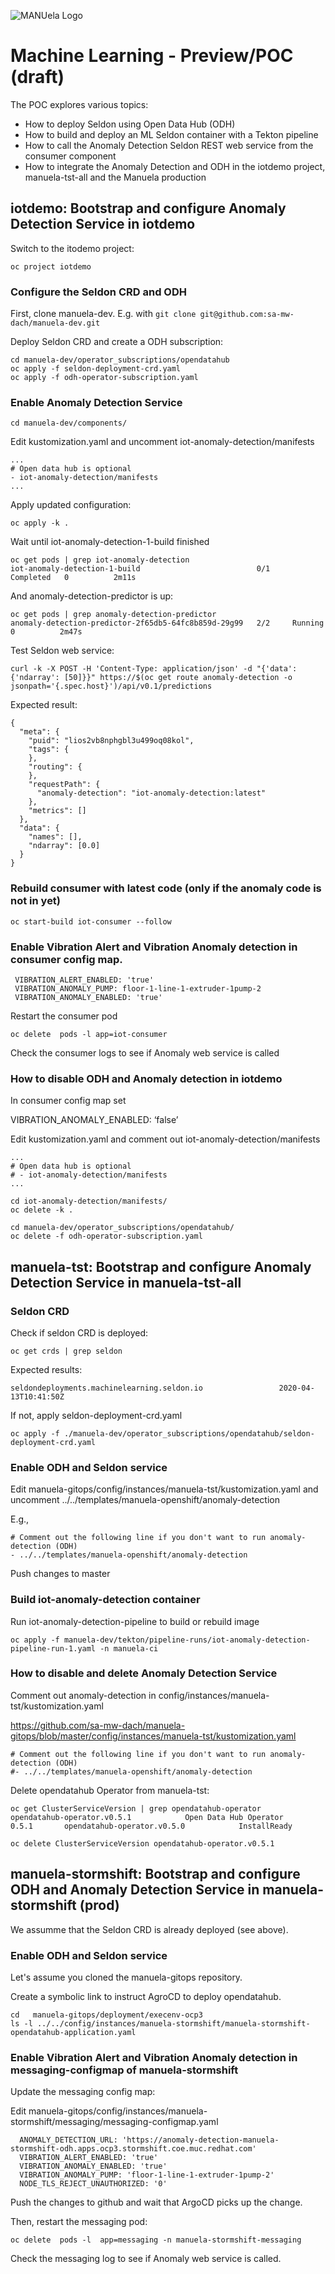 ![MANUela Logo](./images/logo.png)

# Machine Learning - Preview/POC (draft)<!-- omit in toc -->
The POC explores various topics:
- How to deploy Seldon using Open Data Hub (ODH)
- How to build and deploy an ML Seldon container with a Tekton pipeline
- How to call the Anomaly Detection Seldon REST web service from the consumer component
- How to integrate the Anomaly Detection and ODH in the iotdemo project, manuela-tst-all and the Manuela production


## iotdemo: Bootstrap and configure Anomaly Detection Service in iotdemo


Switch to the itodemo project:

```
oc project iotdemo
```


### Configure the Seldon CRD and ODH
First, clone manuela-dev. E.g. with  ```git clone git@github.com:sa-mw-dach/manuela-dev.git```


Deploy Seldon CRD and create a ODH subscription:
```
cd manuela-dev/operator_subscriptions/opendatahub
oc apply -f seldon-deployment-crd.yaml
oc apply -f odh-operator-subscription.yaml
```


### Enable Anomaly Detection Service

```
cd manuela-dev/components/
```

Edit kustomization.yaml and uncomment iot-anomaly-detection/manifests

```
...
# Open data hub is optional
- iot-anomaly-detection/manifests
...
```

Apply updated configuration:

```
oc apply -k .
```

Wait until  iot-anomaly-detection-1-build  finished 

```
oc get pods | grep iot-anomaly-detection
iot-anomaly-detection-1-build                          0/1     Completed   0          2m11s
```

And anomaly-detection-predictor is up:

```
oc get pods | grep anomaly-detection-predictor
anomaly-detection-predictor-2f65db5-64fc8b859d-29g99   2/2     Running     0          2m47s
```

Test Seldon web service:

```
curl -k -X POST -H 'Content-Type: application/json' -d "{'data': {'ndarray': [50]}}" https://$(oc get route anomaly-detection -o jsonpath='{.spec.host}')/api/v0.1/predictions
```

Expected result:
```
{
  "meta": {
    "puid": "lios2vb8nphgbl3u499oq08kol",
    "tags": {
    },
    "routing": {
    },
    "requestPath": {
      "anomaly-detection": "iot-anomaly-detection:latest"
    },
    "metrics": []
  },
  "data": {
    "names": [],
    "ndarray": [0.0]
  }
}
```



### Rebuild consumer with latest code (only if the anomaly code is not in yet)

```
oc start-build iot-consumer --follow
```

### Enable Vibration Alert and Vibration Anomaly detection in consumer config map.

```
 VIBRATION_ALERT_ENABLED: 'true'
 VIBRATION_ANOMALY_PUMP: floor-1-line-1-extruder-1pump-2
 VIBRATION_ANOMALY_ENABLED: 'true'
```

Restart the consumer pod

```
oc delete  pods -l app=iot-consumer 
```


Check the consumer logs to see if Anomaly web service is called


### How to disable ODH and Anomaly detection in iotdemo

In consumer config map set 

VIBRATION_ANOMALY_ENABLED: ‘false’


Edit kustomization.yaml and comment out iot-anomaly-detection/manifests
```
...
# Open data hub is optional
# - iot-anomaly-detection/manifests
...
```

```
cd iot-anomaly-detection/manifests/
oc delete -k .
```

```
cd manuela-dev/operator_subscriptions/opendatahub/
oc delete -f odh-operator-subscription.yaml 
```

## manuela-tst: Bootstrap and configure Anomaly Detection Service in manuela-tst-all


### Seldon CRD 

Check if seldon CRD is deployed:

```
oc get crds | grep seldon
```

Expected results:
```
seldondeployments.machinelearning.seldon.io                 2020-04-13T10:41:50Z
```

If not, apply seldon-deployment-crd.yaml
```
oc apply -f ./manuela-dev/operator_subscriptions/opendatahub/seldon-deployment-crd.yaml
```

### Enable ODH and Seldon service

Edit manuela-gitops/config/instances/manuela-tst/kustomization.yaml
and uncomment ../../templates/manuela-openshift/anomaly-detection

E.g.,


 ```
# Comment out the following line if you don't want to run anomaly-detection (ODH)
- ../../templates/manuela-openshift/anomaly-detection
```

Push changes to master

### Build iot-anomaly-detection container

Run iot-anomaly-detection-pipeline to build or rebuild image

```
oc apply -f manuela-dev/tekton/pipeline-runs/iot-anomaly-detection-pipeline-run-1.yaml -n manuela-ci
```

### How to disable and delete Anomaly Detection Service

Comment out anomaly-detection in config/instances/manuela-tst/kustomization.yaml

https://github.com/sa-mw-dach/manuela-gitops/blob/master/config/instances/manuela-tst/kustomization.yaml

```
# Comment out the following line if you don't want to run anomaly-detection (ODH)
#- ../../templates/manuela-openshift/anomaly-detection
```


Delete opendatahub Operator from manuela-tst:
```
oc get ClusterServiceVersion | grep opendatahub-operator
opendatahub-operator.v0.5.1            Open Data Hub Operator           0.5.1       opendatahub-operator.v0.5.0            InstallReady

oc delete ClusterServiceVersion opendatahub-operator.v0.5.1
```

## manuela-stormshift: Bootstrap and configure ODH and Anomaly Detection Service in manuela-stormshift (prod)

We assumme that the Seldon CRD is already deployed (see above).

### Enable ODH and Seldon service

Let's assume you cloned the manuela-gitops repository.

Create a symbolic link to instruct AgroCD to deploy opendatahub.

```
cd   manuela-gitops/deployment/execenv-ocp3
ls -l ../../config/instances/manuela-stormshift/manuela-stormshift-opendatahub-application.yaml
```


### Enable Vibration Alert and Vibration Anomaly detection in messaging-configmap of manuela-stormshift

Update the messaging config map:  

Edit manuela-gitops/config/instances/manuela-stormshift/messaging/messaging-configmap.yaml
```
  ANOMALY_DETECTION_URL: 'https://anomaly-detection-manuela-stormshift-odh.apps.ocp3.stormshift.coe.muc.redhat.com'
  VIBRATION_ALERT_ENABLED: 'true'
  VIBRATION_ANOMALY_ENABLED: 'true'
  VIBRATION_ANOMALY_PUMP: 'floor-1-line-1-extruder-1pump-2'
  NODE_TLS_REJECT_UNAUTHORIZED: '0'
```
Push the changes to github and wait that ArgoCD picks up the change.

Then, restart the messaging pod:

```
oc delete  pods -l  app=messaging -n manuela-stormshift-messaging 
```

Check the messaging log to see if Anomaly web service is called.


